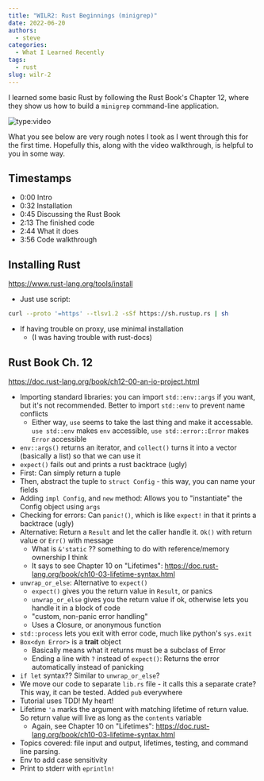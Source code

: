 ```yaml
---
title: "WILR2: Rust Beginnings (minigrep)"
date: 2022-06-20
authors:
  - steve
categories:
  - What I Learned Recently
tags:
  - rust
slug: wilr-2
---
```


I learned some basic Rust by following the Rust Book's Chapter 12, where they show us how to build a `minigrep` command-line application.

<!-- more -->

![type:video](https://www.youtube.com/embed/Lelgwgs63Z8)

What you see below are very rough notes I took as I went through this for the first time. Hopefully this, along with the video walkthrough, is helpful to you in some way.

## Timestamps
- 0:00 Intro
- 0:32 Installation
- 0:45 Discussing the Rust Book
- 2:13 The finished code
- 2:44 What it does
- 3:56 Code walkthrough

## Installing Rust

<https://www.rust-lang.org/tools/install>

- Just use script:
```bash
curl --proto '=https' --tlsv1.2 -sSf https://sh.rustup.rs | sh
```
- If having trouble on proxy, use minimal installation
	- (I was having trouble with rust-docs)

## Rust Book Ch. 12

<https://doc.rust-lang.org/book/ch12-00-an-io-project.html>

- Importing standard libraries: you can import `std::env::args` if you want, but it's not recommended. Better to import `std::env` to prevent name conflicts
	- Either way, `use` seems to take the last thing and make it accessable. `use std::env` makes `env` accessible, `use std::error::Error` makes `Error` accessible
- `env::args()` returns an iterator, and `collect()` turns it into a vector (basically a list) so that we can use it
- `expect()` fails out and prints a rust backtrace (ugly)
- First: Can simply return a tuple
- Then, abstract the tuple to `struct Config` - this way, you can name your fields 
- Adding `impl Config`, and `new` method: Allows you to "instantiate" the Config object using `args`
- Checking for errors: Can `panic!()`, which is like `expect!` in that it prints a backtrace (ugly)
- Alternative: Return a `Result` and let the caller handle it. `Ok()` with return value or `Err()` with message
	- What is `&'static` ?? something to do with reference/memory ownership I think
	- It says to see Chapter 10 on "Lifetimes": https://doc.rust-lang.org/book/ch10-03-lifetime-syntax.html
- `unwrap_or_else`: Alternative to `expect()`
	- `expect()` gives you the return value in `Result`, or panics
	- `unwrap_or_else` gives you the return value if ok, otherwise lets you handle it in a block of code
	- "custom, non-panic error handling"
	- Uses a Closure, or anonymous function
- `std::process` lets you exit with error code, much like python's `sys.exit`
- `Box<dyn Error>` is a **trait** object
	- Basically means what it returns must be a subclass of Error
	- Ending a line with `?` instead of `expect()`: Returns the error automatically instead of panicking
- `if let` syntax?? Similar to `unwrap_or_else`?
- We move our code to separate `lib.rs` file - it calls this a separate crate? This way, it can be tested. Added `pub` everywhere
- Tutorial uses TDD! My heart!
- Lifetime `'a` marks the argument with matching lifetime of return value. So return value will live as long as the `contents` variable
	- Again, see Chapter 10 on "Lifetimes": <https://doc.rust-lang.org/book/ch10-03-lifetime-syntax.html>
- Topics covered: file input and output, lifetimes, testing, and command line parsing.
- Env to add case sensitivity
- Print to stderr with `eprintln!`
